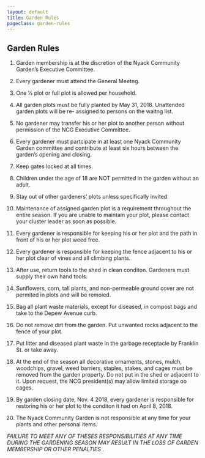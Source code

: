 ```yaml
---
layout: default
title: Garden Rules
pageclass: garden-rules
---
```


## Garden Rules

1. Garden membership is at the discretion of the Nyack Community Garden’s Executive Committee.

2. Every gardener must attend the General Meetng.

3. One 1⁄2 plot or full plot is allowed per household.

4. All garden plots must be fully planted by May 31, 2018. Unattended garden plots will be re-
assigned to persons on the waitng list.

5. No gardener may transfer his or her plot to another person without permission of the NCG Executive
Committee.

6. Every gardener must partcipate in at least one Nyack Community Garden committee and
contribute at least six hours between the garden’s opening and closing.

7. Keep gates locked at all times.

8. Children under the age of 18 are NOT permitted in the garden without an adult.

9. Stay out of other gardeners’ plots unless specifically invited.

10. Maintenance of assigned garden plot is a requirement throughout the entire season. If you are
unable to maintain your plot, please contact your cluster leader as soon as possible.

11. Every gardener is responsible for keeping his or her plot and the path in front of his or her plot weed
free.

12. Every gardener is responsible for keeping the fence adjacent to his or her plot clear of vines and all
climbing plants.

13. After use, return tools to the shed in clean conditon. Gardeners must supply their own hand tools.

14. Sunflowers, corn, tall plants, and non-permeable ground cover are not permited in plots and will
be remoied.

15. Bag all plant waste materials, except for diseased, in compost bags and take to the Depew Avenue
curb.

16. Do not remove dirt from the garden. Put unwanted rocks adjacent to the fence of your plot.

17. Put litter and diseased plant waste in the garbage receptacle by Franklin St. or take away.

18. At the end of the season all decorative ornaments, stones, mulch, woodchips, gravel, weed
barriers, staples, stakes, and cages must be removed from the garden property. Do not put in the
shed or adjacent to it. Upon request, the NCG president(s) may allow limited storage oo cages.

19. By garden closing date, Nov. 4 2018, every gardener is responsible for restoring his or her plot to the
conditon it had on April 8, 2018.

20. The Nyack Community Garden is not responsible at any time for your plants and other personal
items.


*FAILURE TO MEET ANY OF THESES RESPONSIBILITIES
AT ANY TIME DURING THE GARDENING SEASON
MAY RESULT IN THE LOSS OF GARDEN MEMBERSHIP OR OTHER PENALTIES
.*












